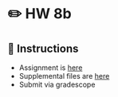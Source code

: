 # ✏️ HW 8b

## 📜 Instructions
- Assignment is [here](https://github.com/USAFA-ECE/ece383/blob/main/book/Assignments/files/Homework_8b.pdf)
- Supplemental files are [here](https://github.com/USAFA-ECE/ece383/raw/refs/heads/main/book/Assignments/files/Homework_8b.zip)
- Submit via gradescope
